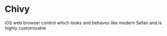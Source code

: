 Chivy
=====

iOS web browser control which looks and behaves like modern Safari and is highly customizable
